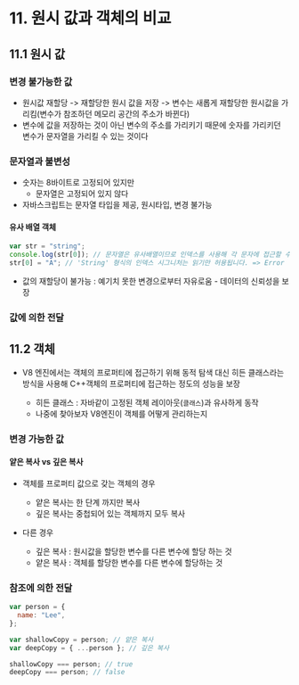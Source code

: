 # 11. 원시 값과 객체의 비교

## 11.1 원시 값

### 변경 불가능한 값

- 원시값 재할당 -> 재할당한 원시 값을 저장 -> 변수는 새롭게 재할당한 원시값을 가리킴(변수가 참조하던 메모리 공간의 주소가 바뀐다)
- 변수에 값을 저장하는 것이 아닌 변수의 주소를 가리키기 때문에 숫자를 가리키던 변수가 문자열을 가리킬 수 있는 것이다

### 문자열과 불변성

- 숫자는 8바이트로 고정되어 있지만
  - 문자열은 고정되어 있지 않다
- 자바스크립트는 문자열 타입을 제공, 원시타입, 변경 불가능

#### 유사 배열 객체

```js
var str = "string";
console.log(str[0]); // 문자열은 유사배열이므로 인덱스를 사용해 각 문자에 접근할 수 있다
str[0] = "A"; // 'String' 형식의 인덱스 시그니처는 읽기만 허용됩니다. => Error
```

- 값의 재할당이 불가능 : 예기치 못한 변경으로부터 자유로움 - 데이터의 신뢰성을 보장

### 값에 의한 전달

## 11.2 객체

- V8 엔진에서는 객체의 프로퍼티에 접근하기 위해 동적 탐색 대신 히든 클래스라는 방식을 사용해 C++객체의 프로퍼티에 접근하는 정도의 성능을 보장

  - 히든 클래스 : 자바같이 고정된 객체 레이아웃(`클래스`)과 유사하게 동작
  - 나중에 찾아보자 V8엔진이 객체를 어떻게 관리하는지

### 변경 가능한 값

#### 얕은 복사 vs 깊은 복사

- 객체를 프로퍼티 값으로 갖는 객체의 경우

  - 얕은 복사는 한 단계 까지만 복사
  - 깊은 복사는 중첩되어 있는 객체까지 모두 복사

- 다른 경우
  - 깊은 복사 : 원시값을 할당한 변수를 다른 변수에 할당 하는 것
  - 얕은 복사 : 객체를 할당한 변수를 다른 변수에 할당하는 것

### 참조에 의한 전달

```js
var person = {
  name: "Lee",
};

var shallowCopy = person; // 얕은 복사
var deepCopy = { ...person }; // 깊은 복사

shallowCopy === person; // true
deepCopy === person; // false
```
